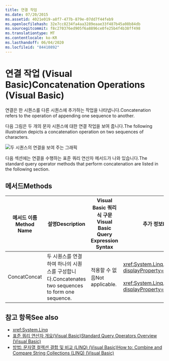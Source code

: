 ```yaml
---
title: 연결 작업
ms.date: 07/20/2015
ms.assetid: 4021e019-a8f7-477b-879e-07dd7f44feb9
ms.openlocfilehash: 32e7cc8234fa4aa3289eaae33f487b45a08b84db
ms.sourcegitcommit: f8c270376ed905f6a8896ce0fe25b4f4b38ff498
ms.translationtype: MT
ms.contentlocale: ko-KR
ms.lasthandoff: 06/04/2020
ms.locfileid: "84410892"
---
```

# <a name="concatenation-operations-visual-basic"></a><span data-ttu-id="0d41f-102">연결 작업 (Visual Basic)</span><span class="sxs-lookup"><span data-stu-id="0d41f-102">Concatenation Operations (Visual Basic)</span></span>
<span data-ttu-id="0d41f-103">연결은 한 시퀀스를 다른 시퀀스에 추가하는 작업을 나타냅니다.</span><span class="sxs-lookup"><span data-stu-id="0d41f-103">Concatenation refers to the operation of appending one sequence to another.</span></span>  
  
 <span data-ttu-id="0d41f-104">다음 그림은 두 개의 문자 시퀀스에 대한 연결 작업을 보여 줍니다.</span><span class="sxs-lookup"><span data-stu-id="0d41f-104">The following illustration depicts a concatenation operation on two sequences of characters.</span></span>  
  
 ![두 시퀀스의 연결을 보여 주는 그래픽](./media/concatenation-operations/concatenation-two-sequences.png)  
  
 <span data-ttu-id="0d41f-106">다음 섹션에는 연결을 수행하는 표준 쿼리 연산자 메서드가 나와 있습니다.</span><span class="sxs-lookup"><span data-stu-id="0d41f-106">The standard query operator methods that perform concatenation are listed in the following section.</span></span>  
  
## <a name="methods"></a><span data-ttu-id="0d41f-107">메서드</span><span class="sxs-lookup"><span data-stu-id="0d41f-107">Methods</span></span>  
  
|<span data-ttu-id="0d41f-108">메서드 이름</span><span class="sxs-lookup"><span data-stu-id="0d41f-108">Method Name</span></span>|<span data-ttu-id="0d41f-109">설명</span><span class="sxs-lookup"><span data-stu-id="0d41f-109">Description</span></span>|<span data-ttu-id="0d41f-110">Visual Basic 쿼리 식 구문</span><span class="sxs-lookup"><span data-stu-id="0d41f-110">Visual Basic Query Expression Syntax</span></span>|<span data-ttu-id="0d41f-111">추가 정보</span><span class="sxs-lookup"><span data-stu-id="0d41f-111">More Information</span></span>|  
|-----------------|-----------------|------------------------------------------|----------------------|  
|<span data-ttu-id="0d41f-112">Concat</span><span class="sxs-lookup"><span data-stu-id="0d41f-112">Concat</span></span>|<span data-ttu-id="0d41f-113">두 시퀀스를 연결하여 하나의 시퀀스를 구성합니다.</span><span class="sxs-lookup"><span data-stu-id="0d41f-113">Concatenates two sequences to form one sequence.</span></span>|<span data-ttu-id="0d41f-114">적용할 수 없음</span><span class="sxs-lookup"><span data-stu-id="0d41f-114">Not applicable.</span></span>|<xref:System.Linq.Enumerable.Concat%2A?displayProperty=nameWithType><br /><br /> <xref:System.Linq.Queryable.Concat%2A?displayProperty=nameWithType>|  
  
## <a name="see-also"></a><span data-ttu-id="0d41f-115">참고 항목</span><span class="sxs-lookup"><span data-stu-id="0d41f-115">See also</span></span>

- <xref:System.Linq>
- [<span data-ttu-id="0d41f-116">표준 쿼리 연산자 개요(Visual Basic)</span><span class="sxs-lookup"><span data-stu-id="0d41f-116">Standard Query Operators Overview (Visual Basic)</span></span>](standard-query-operators-overview.md)
- [<span data-ttu-id="0d41f-117">방법: 문자열 컬렉션 결합 및 비교 (LINQ) (Visual Basic)</span><span class="sxs-lookup"><span data-stu-id="0d41f-117">How to: Combine and Compare String Collections (LINQ) (Visual Basic)</span></span>](how-to-combine-and-compare-string-collections-linq.md)
